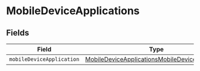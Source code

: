 # MobileDeviceApplications


## Fields

| Field                                                                                                                     | Type                                                                                                                      | Required                                                                                                                  | Description                                                                                                               |
| ------------------------------------------------------------------------------------------------------------------------- | ------------------------------------------------------------------------------------------------------------------------- | ------------------------------------------------------------------------------------------------------------------------- | ------------------------------------------------------------------------------------------------------------------------- |
| `mobileDeviceApplication`                                                                                                 | [MobileDeviceApplicationsMobileDeviceApplication](../../models/shared/mobiledeviceapplicationsmobiledeviceapplication.md) | :heavy_minus_sign:                                                                                                        | N/A                                                                                                                       |